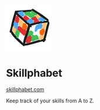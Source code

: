 ![Rubiks](/public/rubiks.svg)
# Skillphabet

[skillphabet.com](https://skillphabet.com)

Keep track of your skills from A to Z.
